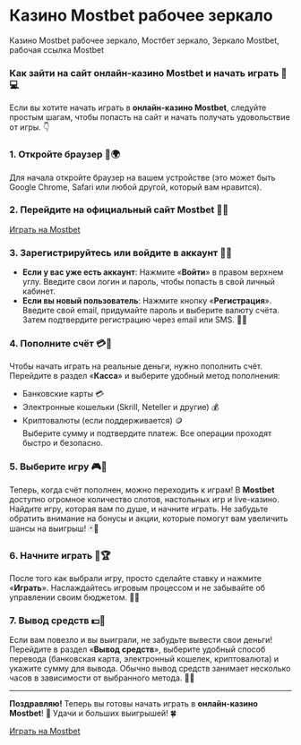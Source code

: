 # Казино Mostbet рабочее зеркало
Казино Mostbet рабочее зеркало, Мостбет зеркало, Зеркало Mostbet, рабочая ссылка Mostbet

### Как зайти на сайт онлайн-казино Mostbet и начать играть 🎰💻

Если вы хотите начать играть в **онлайн-казино Mostbet**, следуйте простым шагам, чтобы попасть на сайт и начать получать удовольствие от игры. 👇

### 1. Откройте браузер 📱🌍  
Для начала откройте браузер на вашем устройстве (это может быть Google Chrome, Safari или любой другой, который вам нравится).  

### 2. Перейдите на официальный сайт Mostbet 🔗🎯  

[Играть на Mostbet](https://xf38lo22j1y0ihymst.com/Yh7F)

### 3. Зарегистрируйтесь или войдите в аккаунт 📝🔑  
- **Если у вас уже есть аккаунт**: Нажмите «**Войти**» в правом верхнем углу. Введите свои логин и пароль, чтобы попасть в свой личный кабинет.  
- **Если вы новый пользователь**: Нажмите кнопку «**Регистрация**». Введите свой email, придумайте пароль и выберите валюту счёта. Затем подтвердите регистрацию через email или SMS. 📧📲

### 4. Пополните счёт 💳💸  
Чтобы начать играть на реальные деньги, нужно пополнить счёт. Перейдите в раздел «**Касса**» и выберите удобный метод пополнения:  
- Банковские карты 💳  
- Электронные кошельки (Skrill, Neteller и другие) 💰  
- Криптовалюты (если поддерживается) 🪙  
Выберите сумму и подтвердите платеж. Все операции проходят быстро и безопасно.  

### 5. Выберите игру 🎮🎰  
Теперь, когда счёт пополнен, можно переходить к играм! В **Mostbet** доступно огромное количество слотов, настольных игр и live-казино. Найдите игру, которая вам по душе, и начните играть. Не забудьте обратить внимание на бонусы и акции, которые помогут вам увеличить шансы на выигрыш! 🃏🎲

### 6. Начните играть 🎉🏆  
После того как выбрали игру, просто сделайте ставку и нажмите «**Играть**». Наслаждайтесь игровым процессом и не забывайте об управлении своим бюджетом. 🎰💥

### 7. Вывод средств 💵🔄  
Если вам повезло и вы выиграли, не забудьте вывести свои деньги! Перейдите в раздел «**Вывод средств**», выберите удобный способ перевода (банковская карта, электронный кошелек, криптовалюта) и укажите сумму для вывода. Обычно вывод средств занимает несколько часов в зависимости от выбранного метода. 💸🔐

---

**Поздравляю!** Теперь вы готовы начать играть в **онлайн-казино Mostbet**! 🎉 Удачи и больших выигрышей! 🍀

[Играть на Mostbet](https://xf38lo22j1y0ihymst.com/Yh7F)
